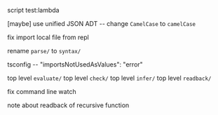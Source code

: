 script test:lambda

[maybe] use unified JSON ADT -- change `CamelCase` to `camelCase`

fix import local file from repl

rename `parse/` to `syntax/`

tsconfig -- "importsNotUsedAsValues": "error"

top level `evaluate/`
top level `check/`
top level `infer/`
top level `readback/`

fix command line watch

note about readback of recursive function
